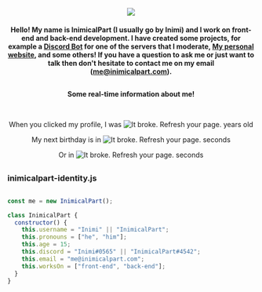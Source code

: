 
  <p align="center">
  <img src="https://i.imgur.com/zRdEdHC.png"
       </p>
 
<h4 align="center">
  Hello! My name is InimicalPart (I usually go by Inimi) and I work on front-end and back-end development. I have created some projects, for example a <a href="https://github.com/InimicalPart/InBot">Discord Bot</a> for one of the servers that I moderate, <a href="https://inimicalpart.com">My personal website</a>, and some others! If you have a question to ask me or just want to talk then don't hesitate to contact me on my email (<a href="mailto:me@inimicalpart.com?subject=Hello good friend c;">me@inimicalpart.com</a>).
</h4>

##
<p align="center"><b>Some real-time information about me!</b></p>
<br/>
<p align="center">When you clicked my profile, I was
<img title="My age in exact years" alt="It broke. Refresh your page." src="https://api.inimicalpart.com/v1/img.png?years"></img>
   years old</p>
</p>
  <p align="center">My next birthday is in
<img title="My next birthday in seconds" alt="It broke. Refresh your page." src="https://api.inimicalpart.com/v1/img.png?secondsLeft"></img>
   seconds</p>
  <p align="center">Or in  
<img title="My next birthday" alt="It broke. Refresh your page." src="https://api.inimicalpart.com/v1/img.png?prettyLeft"></img>
   seconds</p>
</p>

##
<h3 align="left">
  inimicalpart-identity.js
</h3>

##

```javascript
const me = new InimicalPart();

class InimicalPart {
  constructor() {
    this.username = "Inimi" || "InimicalPart";
    this.pronouns = ["he", "him"];
    this.age = 15;
    this.discord = "Inimi#0565" || "InimicalPart#4542";
    this.email = "me@inimicalpart.com";
    this.worksOn = ["front-end", "back-end"];
  }
}

```
<br>

